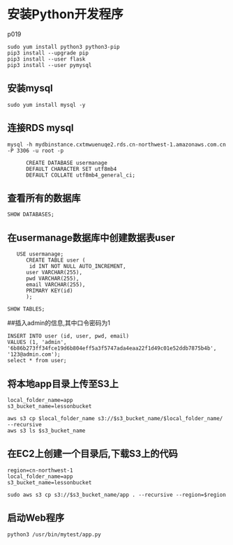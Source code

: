 # 安装Python开发程序
p019
```
sudo yum install python3 python3-pip
pip3 install --upgrade pip
pip3 install --user flask
pip3 install --user pymysql

```
## 安装mysql
```
sudo yum install mysql -y
```
## 连接RDS mysql
```
mysql -h mydbinstance.cxtmwuenuqe2.rds.cn-northwest-1.amazonaws.com.cn -P 3306 -u root -p
```
```
      CREATE DATABASE usermanage
      DEFAULT CHARACTER SET utf8mb4
      DEFAULT COLLATE utf8mb4_general_ci;
```
## 查看所有的数据库
```
SHOW DATABASES;
```

## 在usermanage数据库中创建数据表user
```
   USE usermanage;
      CREATE TABLE user (
       id INT NOT NULL AUTO_INCREMENT,
      user VARCHAR(255),
      pwd VARCHAR(255),
      email VARCHAR(255),
      PRIMARY KEY(id)
      );

SHOW TABLES;    

```
##插入admin的信息,其中口令密码为1
```
INSERT INTO user (id, user, pwd, email)
VALUES (1, 'admin', '6b86b273ff34fce19d6b804eff5a3f5747ada4eaa22f1d49c01e52ddb7875b4b', '123@admin.com');
select * from user;
```
## 将本地app目录上传至S3上
```
local_folder_name=app
s3_bucket_name=lessonbucket
```
```
aws s3 cp $local_folder_name s3://$s3_bucket_name/$local_folder_name/ --recursive
aws s3 ls $s3_bucket_name
```
## 在EC2上创建一个目录后,下载S3上的代码
```
region=cn-northwest-1
local_folder_name=app
s3_bucket_name=lessonbucket
```
```
sudo aws s3 cp s3://$s3_bucket_name/app . --recursive --region=$region
```
## 启动Web程序
```
python3 /usr/bin/mytest/app.py
```
